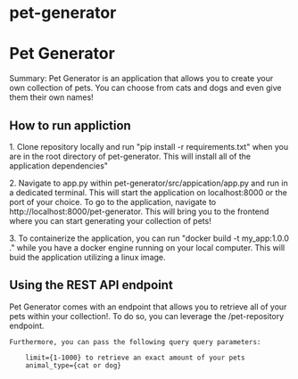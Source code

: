 # pet-generator

<h1>Pet Generator</h1>
<p>Summary: Pet Generator is an application that allows you to create your own collection of pets. You can choose from cats and dogs and even give them their own names!</p>

<h2>How to run appliction</h2>
<p>
    1. Clone repository locally and run "pip install -r requirements.txt" when you are in the root directory of pet-generator. This will install all of the application dependencies"
</p>

<p>
    2. Navigate to app.py within pet-generator/src/appication/app.py and run in a dedicated terminal. This will start the application on localhost:8000 or the port of your choice. To go to the application, navigate to http://localhost:8000/pet-generator. This will bring you to the frontend where you can start generating your collection of pets! 
</p>

<p>
    3. To containerize the application, you can run "docker build -t my_app:1.0.0 ." while you have a docker engine running on your local computer. This will buid the application utilizing a linux image.
</p>

<h2>Using the REST API endpoint</h2>
<p>
    Pet Generator comes with an endpoint that allows you to retrieve all of your pets within your collection!. To do so, you can leverage the /pet-repository endpoint. 

    Furthermore, you can pass the following query query parameters:

        limit={1-1000} to retrieve an exact amount of your pets
        animal_type={cat or dog} 
</p>